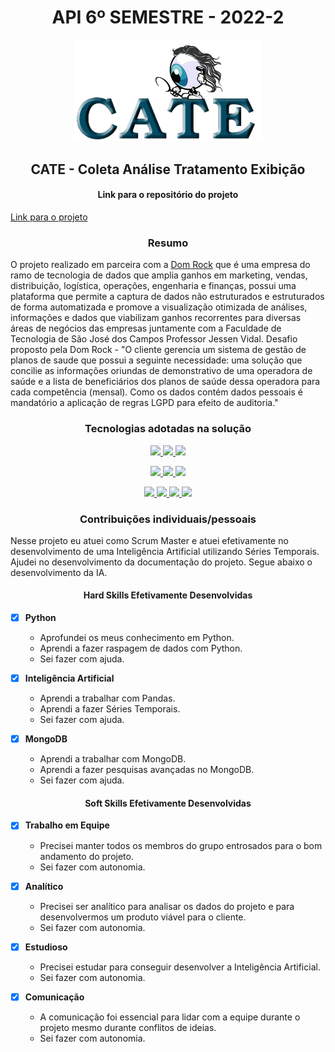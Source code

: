 <h1 align="center">API 6º SEMESTRE - 2022-2</h1>

<p align="center"> <img src="imagens/logofinal.png" alt="CATE - Coleta Análise Tratamento Exibição" class="center" width=300/> </p>

<h2 align="center">
CATE - Coleta Análise Tratamento Exibição
</h2>

<h4 align="center">
Link para o repositório do projeto
</h4>

[Link para o projeto](https://github.com/API-6-SEMESTRE/Documentacao)

<h3 align="center">
Resumo
</h3>

O projeto realizado em parceira com a [Dom Rock](https://www.domrock.net/) que é uma empresa do ramo de tecnologia de dados que amplia ganhos em marketing, vendas, distribuição, logística, operações, engenharia e finanças, possui uma plataforma que permite a captura de dados não estruturados e estruturados de forma automatizada e promove a visualização otimizada de análises, informações e dados que viabilizam ganhos recorrentes para diversas áreas de negócios das empresas juntamente com a Faculdade de Tecnologia de São José dos Campos Professor Jessen Vidal. Desafio proposto pela Dom Rock - "O cliente gerencia um sistema de gestão de planos de saude que possui a seguinte necessidade: uma solução que concilie as informações oriundas de demonstrativo de uma operadora de saúde e a lista de beneficiários dos planos de saúde dessa operadora para cada competência (mensal). Como os dados contém dados pessoais é mandatório a aplicação de regras LGPD para efeito de auditoria."

<h3 align="center">Tecnologias adotadas na solução</h3>

<p align="center">
 <a href="https://www.mongodb.com/">
  <img src="https://img.shields.io/static/v1?label=MongoDB&message=Banco de Dados NoSQL&color=47A248&style=for-the-badge&logo=mongodb"/>
 </a>
 <a href="https://www.mysql.com/">
  <img src="https://img.shields.io/static/v1?label=MySQL&message=Banco de Dados Relacional&color=4479A1&style=for-the-badge&logo=mysql"/>
 </a>
 <a href="https://powerbi.microsoft.com/pt-br/">
  <img src="https://img.shields.io/static/v1?label=Power BI&message=Relatórios&color=F2C811&style=for-the-badge&logo=Power BI"/>
 </a>
</p>
<p align="center">
  <a href="https://www.python.org/">
  <img src="https://img.shields.io/static/v1?label=Python&message=Análise de Dados&color=3776AB&style=for-the-badge&logo=Python"/>
</a>
<a href="https://pandas.pydata.org/">
  <img src="https://img.shields.io/static/v1?label=Pandas&message=Análise de Dados&color=150458&style=for-the-badge&logo=pandas"/>
</a>
<a href="https://pypi.org/project/pip/">
  <img src="https://img.shields.io/static/v1?label=PIP&message=Análise de Dados&color=3775A9&style=for-the-badge&logo=PyPI"/>
</a>
</p>
<p align="center">
  <a href="https://git-scm.com/">
  <img src="https://img.shields.io/static/v1?label=Git&message=DevOps&color=F05032&style=for-the-badge&logo=Git"/>
</a>
  <a href="https://github.com/">
  <img src="https://img.shields.io/static/v1?label=GitHub&message=DevOps&color=181717&style=for-the-badge&logo=GitHub"/>
</a>
<a href="https://www.atlassian.com/br/software/jira">
  <img src="https://img.shields.io/static/v1?label=Jira&message=Processo&color=0052CC&style=for-the-badge&logo=Jira Software"/>
 </a>
 <a href="https://www.microsoft.com/pt-br/microsoft-teams/log-in">
  <img src="https://img.shields.io/static/v1?label=Microsoft Teams&message=Processo&color=6264A7&style=for-the-badge&logo=Microsoft Teams"/>
 </a>
</p>

<h3 align="center">Contribuições individuais/pessoais</h3>

Nesse projeto eu atuei como Scrum Master e atuei efetivamente no desenvolvimento de uma Inteligência Artificial utilizando Séries Temporais. Ajudei no desenvolvimento da documentação do projeto. Segue abaixo o desenvolvimento da IA.

<h4 align="center">Hard Skills Efetivamente Desenvolvidas</h4>

- [x] <b>Python</b>
    - Aprofundei os meus conhecimento em Python.
    - Aprendi a fazer raspagem de dados com Python.
    - Sei fazer com ajuda.

- [x] <b>Inteligência Artificial</b>
    - Aprendi a trabalhar com Pandas.
    - Aprendi a fazer Séries Temporais.
    - Sei fazer com ajuda.

- [x] <b>MongoDB</b>
    - Aprendi a trabalhar com MongoDB.
    - Aprendi a fazer pesquisas avançadas no MongoDB.
    - Sei fazer com ajuda.

<h4 align="center">Soft Skills Efetivamente Desenvolvidas</h4>

- [x] <b>Trabalho em Equipe</b>
    - Precisei manter todos os membros do grupo entrosados para o bom andamento do projeto.
    - Sei fazer com autonomia.

- [x] <b>Analítico</b>
    - Precisei ser analítico para analisar os dados do projeto e para desenvolvermos um produto viável para o cliente.
    - Sei fazer com autonomia.

- [x] <b>Estudioso</b>
    - Precisei estudar para conseguir desenvolver a Inteligência Artificial.
    - Sei fazer com autonomia.

- [x] <b>Comunicação</b>
    - A comunicação foi essencial para lidar com a equipe durante o projeto mesmo durante conflitos de ideias.
    - Sei fazer com autonomia.
